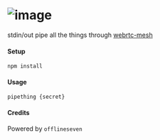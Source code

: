 # ![image](https://user-images.githubusercontent.com/1423657/99736786-433f1c00-2ac7-11eb-8a50-a13797fdfa99.png)

stdin/out pipe all the things through [webrtc-mesh](https://www.npmjs.com/package/webrtc-mesh)

#### Setup
```
npm install
```

#### Usage
```
pipething {secret}
```

#### Credits
Powered by `offlineseven`
